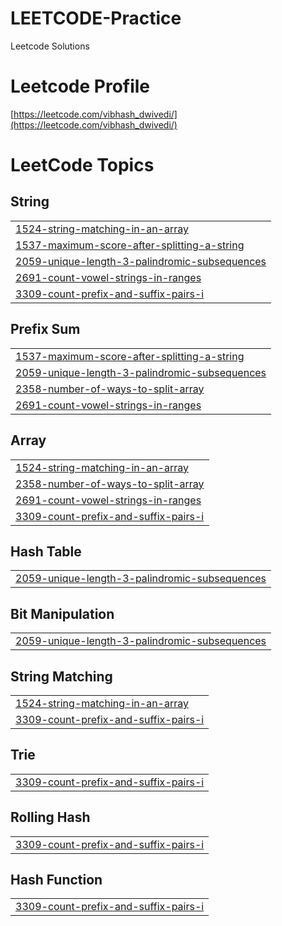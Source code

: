 # LEETCODE-Practice
Leetcode Solutions

# Leetcode Profile
[https://leetcode.com/vibhash_dwivedi/](https://leetcode.com/vibhash_dwivedi/)

<!---LeetCode Topics Start-->
# LeetCode Topics
## String
|  |
| ------- |
| [1524-string-matching-in-an-array](https://github.com/VibhashDwivedi/LEETCODE-Practice/tree/master/1524-string-matching-in-an-array) |
| [1537-maximum-score-after-splitting-a-string](https://github.com/VibhashDwivedi/LEETCODE-Practice/tree/master/1537-maximum-score-after-splitting-a-string) |
| [2059-unique-length-3-palindromic-subsequences](https://github.com/VibhashDwivedi/LEETCODE-Practice/tree/master/2059-unique-length-3-palindromic-subsequences) |
| [2691-count-vowel-strings-in-ranges](https://github.com/VibhashDwivedi/LEETCODE-Practice/tree/master/2691-count-vowel-strings-in-ranges) |
| [3309-count-prefix-and-suffix-pairs-i](https://github.com/VibhashDwivedi/LEETCODE-Practice/tree/master/3309-count-prefix-and-suffix-pairs-i) |
## Prefix Sum
|  |
| ------- |
| [1537-maximum-score-after-splitting-a-string](https://github.com/VibhashDwivedi/LEETCODE-Practice/tree/master/1537-maximum-score-after-splitting-a-string) |
| [2059-unique-length-3-palindromic-subsequences](https://github.com/VibhashDwivedi/LEETCODE-Practice/tree/master/2059-unique-length-3-palindromic-subsequences) |
| [2358-number-of-ways-to-split-array](https://github.com/VibhashDwivedi/LEETCODE-Practice/tree/master/2358-number-of-ways-to-split-array) |
| [2691-count-vowel-strings-in-ranges](https://github.com/VibhashDwivedi/LEETCODE-Practice/tree/master/2691-count-vowel-strings-in-ranges) |
## Array
|  |
| ------- |
| [1524-string-matching-in-an-array](https://github.com/VibhashDwivedi/LEETCODE-Practice/tree/master/1524-string-matching-in-an-array) |
| [2358-number-of-ways-to-split-array](https://github.com/VibhashDwivedi/LEETCODE-Practice/tree/master/2358-number-of-ways-to-split-array) |
| [2691-count-vowel-strings-in-ranges](https://github.com/VibhashDwivedi/LEETCODE-Practice/tree/master/2691-count-vowel-strings-in-ranges) |
| [3309-count-prefix-and-suffix-pairs-i](https://github.com/VibhashDwivedi/LEETCODE-Practice/tree/master/3309-count-prefix-and-suffix-pairs-i) |
## Hash Table
|  |
| ------- |
| [2059-unique-length-3-palindromic-subsequences](https://github.com/VibhashDwivedi/LEETCODE-Practice/tree/master/2059-unique-length-3-palindromic-subsequences) |
## Bit Manipulation
|  |
| ------- |
| [2059-unique-length-3-palindromic-subsequences](https://github.com/VibhashDwivedi/LEETCODE-Practice/tree/master/2059-unique-length-3-palindromic-subsequences) |
## String Matching
|  |
| ------- |
| [1524-string-matching-in-an-array](https://github.com/VibhashDwivedi/LEETCODE-Practice/tree/master/1524-string-matching-in-an-array) |
| [3309-count-prefix-and-suffix-pairs-i](https://github.com/VibhashDwivedi/LEETCODE-Practice/tree/master/3309-count-prefix-and-suffix-pairs-i) |
## Trie
|  |
| ------- |
| [3309-count-prefix-and-suffix-pairs-i](https://github.com/VibhashDwivedi/LEETCODE-Practice/tree/master/3309-count-prefix-and-suffix-pairs-i) |
## Rolling Hash
|  |
| ------- |
| [3309-count-prefix-and-suffix-pairs-i](https://github.com/VibhashDwivedi/LEETCODE-Practice/tree/master/3309-count-prefix-and-suffix-pairs-i) |
## Hash Function
|  |
| ------- |
| [3309-count-prefix-and-suffix-pairs-i](https://github.com/VibhashDwivedi/LEETCODE-Practice/tree/master/3309-count-prefix-and-suffix-pairs-i) |
<!---LeetCode Topics End-->